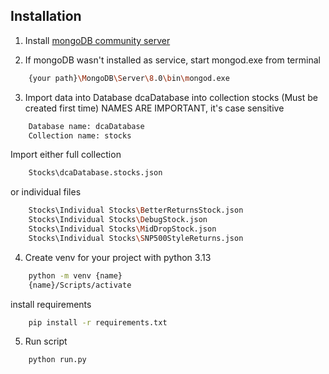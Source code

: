 
## Installation

1. Install [mongoDB community server](https://www.mongodb.com/try/download/community-kubernetes-operator)

2. If mongoDB wasn't installed as service, start mongod.exe from terminal

```bash
    {your path}\MongoDB\Server\8.0\bin\mongod.exe
```
3. Import data into Database dcaDatabase into collection stocks (Must be created first time) 
NAMES ARE IMPORTANT, it's case sensitive
```bash
    Database name: dcaDatabase
    Collection name: stocks
```
Import either full collection
```bash
    Stocks\dcaDatabase.stocks.json
```
or individual files
```bash
    Stocks\Individual Stocks\BetterReturnsStock.json
    Stocks\Individual Stocks\DebugStock.json
    Stocks\Individual Stocks\MidDropStock.json
    Stocks\Individual Stocks\SNP500StyleReturns.json
```

4. Create venv for your project with python 3.13
```bash
    python -m venv {name}
    {name}/Scripts/activate
```
install requirements
```bash
    pip install -r requirements.txt
```
5. Run script
```bash
    python run.py
```
